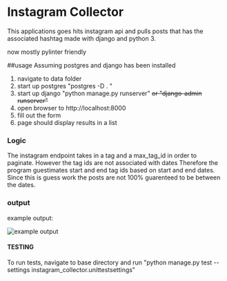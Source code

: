 # Instagram Collector

This applications goes hits instagram api and pulls posts that has the associated hashtag made with django and python 3.

now mostly pylinter friendly

##usage
Assuming postgres and django has been installed

1. navigate to data folder
2. start up postgres "postgres -D . "
3. start up django "python manage.py runserver" ~~or "django-admin runserver"~~
4. open browser to http://localhost:8000
5. fill out the form
6. page should display results in a list

### Logic
The instagram endpoint takes in a tag and a max_tag_id in order to paginate.
However the tag ids are not associated with dates
Therefore the program guestimates start and end tag ids based on start and end dates.
Since this is guess work the posts are not 100% guarenteed to be between the dates.

### output

example output:

![example output](http://puu.sh/krYbB/36772d0b62.jpg "output")


#### TESTING
To run tests, navigate to base directory and run "python manage.py test --settings instagram_collector.unittestsettings"

